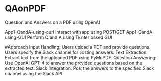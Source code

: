 # QAonPDF
Question and Answers on a PDF using OpenAI 

App1-QandA-using-curl
  Interact with app using POST/GET
App1-QandA-using-GUI
  Perform Q and A using Tkinter based GUI

#Approach
Input Handling:
	Users upload a PDF and provide questions.
	Users specify the Slack channel for posting answers.
Text Extraction:
	Extract text from the uploaded PDF using PyMuPDF.
Question Answering:
	Use OpenAI GPT-4 to answer the provided questions based on the extracted text.
Slack Integration:
	Post the answers to the specified Slack channel using the Slack API.
	
